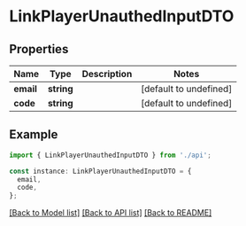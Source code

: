 # LinkPlayerUnauthedInputDTO

## Properties

| Name      | Type       | Description | Notes                  |
| --------- | ---------- | ----------- | ---------------------- |
| **email** | **string** |             | [default to undefined] |
| **code**  | **string** |             | [default to undefined] |

## Example

```typescript
import { LinkPlayerUnauthedInputDTO } from './api';

const instance: LinkPlayerUnauthedInputDTO = {
  email,
  code,
};
```

[[Back to Model list]](../README.md#documentation-for-models) [[Back to API list]](../README.md#documentation-for-api-endpoints) [[Back to README]](../README.md)
